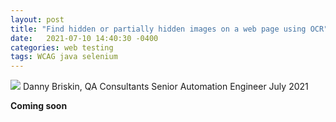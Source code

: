 ```yaml
---
layout: post
title: "Find hidden or partially hidden images on a web page using OCR"
date:   2021-07-10 14:40:30 -0400
categories: web testing 
tags: WCAG java selenium 
---
```

![](/images/blog-series-7.webp)
Danny Briskin, QA Consultants Senior Automation Engineer
July 2021

**Coming soon**
